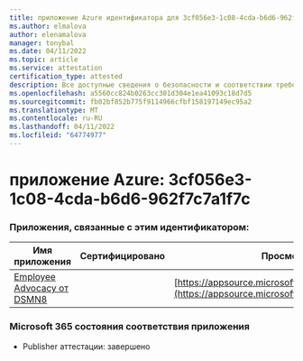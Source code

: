```yaml
---
title: приложение Azure идентификатора для 3cf056e3-1c08-4cda-b6d6-962f7c7a1f7c
ms.author: elmalova
author: elenamalova
manager: tonybal
ms.date: 04/11/2022
ms.topic: article
ms.service: attestation
certification_type: attested
description: Все доступные сведения о безопасности и соответствии требованиям для 3cf056e3-1c08-4cda-b6d6-962f7c7a1f7c.
ms.openlocfilehash: a5560cc824b0263cc301d304e1ea41093c18d7d5
ms.sourcegitcommit: fb02bf852b775f9114966cfbf158197149ec95a2
ms.translationtype: MT
ms.contentlocale: ru-RU
ms.lasthandoff: 04/11/2022
ms.locfileid: "64774977"
---
```

# <a name="azure-app-id-3cf056e3-1c08-4cda-b6d6-962f7c7a1f7c"></a>приложение Azure: 3cf056e3-1c08-4cda-b6d6-962f7c7a1f7c


### <a name="apps-associated-with-this-id"></a>Приложения, связанные с этим идентификатором:
| **Имя приложения** | **Сертифицировано** | **Просмотр в AppSource** |
|--------------|---------------|-----------------------|
| [Employee Advocacy от DSMN8](../forward/WA200003677.md) |  | [https://appsource.microsoft.com/product/office/WA200003677](https://appsource.microsoft.com/product/office/WA200003677) |

### <a name="microsoft-365-app-compliance-status"></a>Microsoft 365 состояния соответствия приложения
- Publisher аттестации: завершено
